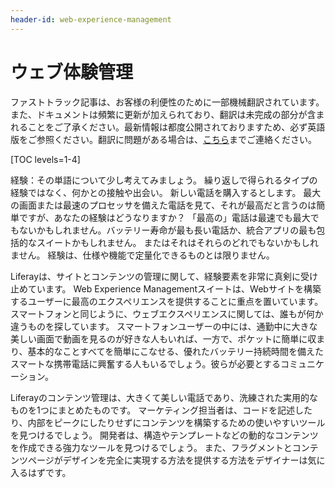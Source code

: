 ```yaml
---
header-id: web-experience-management
---
```


# ウェブ体験管理

<p class="alert alert-info"><span class="wysiwyg-color-blue120">ファストトラック記事は、お客様の利便性のために一部機械翻訳されています。また、ドキュメントは頻繁に更新が加えられており、翻訳は未完成の部分が含まれることをご了承ください。最新情報は都度公開されておりますため、必ず英語版をご参照ください。翻訳に問題がある場合は、<a href="mailto:support-content-jp@liferay.com">こちら</a>までご連絡ください。</span></p>

[TOC levels=1-4]

経験：その単語について少し考えてみましょう。 繰り返しで得られるタイプの経験ではなく、何かとの接触や出会い。 新しい電話を購入するとします。 最大の画面または最速のプロセッサを備えた電話を見て、それが最高だと言うのは簡単ですが、あなたの経験はどうなりますか？ 「最高の」電話は最速でも最大でもないかもしれません。バッテリー寿命が最も長い電話か、統合アプリの最も包括的なスイートかもしれません。 またはそれはそれらのどれでもないかもしれません。 経験は、仕様や機能で定量化できるものとは限りません。

Liferayは、サイトとコンテンツの管理に関して、経験要素を非常に真剣に受け止めています。 Web Experience Managementスイートは、Webサイトを構築するユーザーに最高のエクスペリエンスを提供することに重点を置いています。 スマートフォンと同じように、ウェブエクスペリエンスに関しては、誰もが何か違うものを探しています。 スマートフォンユーザーの中には、通勤中に大きな美しい画面で動画を見るのが好きな人もいれば、一方で、ポケットに簡単に収まり、基本的なことすべてを簡単にこなせる、優れたバッテリー持続時間を備えたスマートな携帯電話に興奮する人もいるでしょう。彼らが必要とするコミュニケーション。

Liferayのコンテンツ管理は、大きくて美しい電話であり、洗練された実用的なものを1つにまとめたものです。 マーケティング担当者は、コードを記述したり、内部をピークにしたりせずにコンテンツを構築するための使いやすいツールを見つけるでしょう。 開発者は、構造やテンプレートなどの動的なコンテンツを作成できる強力なツールを見つけるでしょう。 また、フラグメントとコンテンツページがデザインを完全に実現する方法を提供する方法をデザイナーは気に入るはずです。
